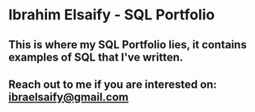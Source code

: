 # Ibrahim Elsaify - SQL Portfolio

## This is where my SQL Portfolio lies, it contains examples of SQL that I've written. 
## Reach out to me if you are interested on: ibraelsaify@gmail.com
